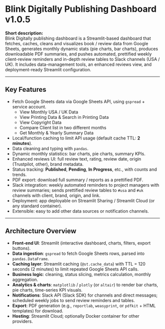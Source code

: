 # Blink Digitally Publishing Dashboard v1.0.5

**Short description:**  
Blink Digitally publishing dashboard is a Streamlit-based dashboard that fetches, caches, cleans and visualizes book / review data from Google Sheets, generates monthly dynamic stats (pie charts, bar charts), produces downloadable PDF summaries, and pushes automated, prettified weekly client-review reminders and in-depth review tables to Slack channels (USA / UK). It includes data-management tools, an enhanced reviews view, and deployment-ready Streamlit configuration.

---

## Key Features
- Fetch Google Sheets data via Google Sheets API, using `gspread` + service account.
  - View Monthly USA / UK Data
  - View Printing Data & Search in Printing Data
  - View Copyright Data
  - Compare Client list in two different months
  - Get Monthly & Yearly Summary Data
- Local/function caching to limit API usage (default cache TTL: **2 minutes**).  
- Data cleaning and typing with `pandas`.  
- Dynamic monthly statistics: bar charts, pie charts, summary KPIs.  
- Enhanced reviews UI: full review text, rating, review date, origin (Trustpilot, other), brand metadata.  
- Status tracking: **Published**, **Pending**, **In Progress**, etc., with counts and trends.  
- PDF export: download full summary / reports as a prettified PDF.  
- Slack integration: weekly automated reminders to project managers with review summaries; sends prettified review tables to `#usa` and `#uk` channels with client, brand, origin, and link.  
- Deployment: app deployable on Streamlit Sharing / Streamlit Cloud (or any standard container).  
- Extensible: easy to add other data sources or notification channels.  

---

## Architecture Overview
- **Front-end UI**: Streamlit (interactive dashboard, charts, filters, export buttons).  
- **Data ingestion**: `gspread` to fetch Google Sheets rows, parsed into `pandas.DataFrame`.  
- **Caching layer**: Streamlit caching (`@st.cache_data`) with TTL = 120 seconds (2 minutes) to limit repeated Google Sheets API calls.  
- **Business logic**: cleaning, status slicing, metrics calculation, monthly aggregation.  
- **Analytics & charts**: `matplotlib` / `plotly` (or `altair`) to render bar charts, pie charts, time-series KPI visuals.  
- **Notifications**: Slack API (Slack SDK) for channels and direct messages; scheduled weekly jobs to send review reminders and tables.  
- **Export**: PDF generation (e.g., `reportlab`, `weasyprint`, or `pdfkit` + HTML templates) for download.  
- **Hosting**: Streamlit Cloud; optionally Docker container for other providers.  
